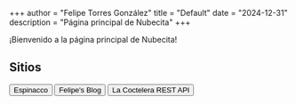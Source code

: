 +++
author = "Felipe Torres González"
title = "Default"
date = "2024-12-31"
description = "Página principal de Nubecita"
+++

¡Bienvenido a la página principal de Nubecita! 

## Sitios

<a href="https://espinacco.es"><button>Espinacco</button></a>
<a href="https://felipe.nubecita.eu"><button>Felipe's Blog</button></a>
<a href="https://nubecita.eu/coctelera/api/v0/"><button>La Coctelera REST API</button></a>


